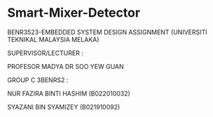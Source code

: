# Smart-Mixer-Detector
BENR3523-EMBEDDED SYSTEM DESIGN ASSIGNMENT (UNIVERSITI TEKNIKAL MALAYSIA MELAKA)



SUPERVISOR/LECTURER :

PROFESOR MADYA DR SOO YEW GUAN

GROUP C 3BENRS2 :

NUR FAZIRA BINTI HASHIM (B022010032)

SYAZANI BIN SYAMIZEY    (B021910092)




